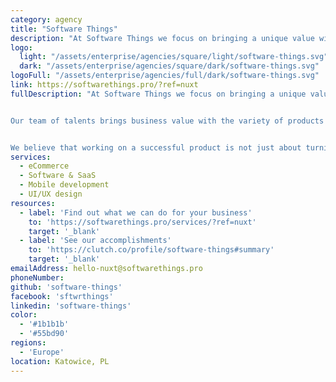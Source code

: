 ```yaml
---
category: agency
title: "Software Things"
description: "At Software Things we focus on bringing a unique value with your digital product. Our tech-savvy team accompanies you through the entire lifecycle of creating a digital product. We help you to discover your audience's needs and address them through aesthetic design and well-working products."
logo:
  light: "/assets/enterprise/agencies/square/light/software-things.svg"
  dark: "/assets/enterprise/agencies/square/dark/software-things.svg"
logoFull: "/assets/enterprise/agencies/full/dark/software-things.svg"
link: https://softwarethings.pro/?ref=nuxt
fullDescription: "At Software Things we focus on bringing a unique value with your digital product. Our tech-savvy team accompanies you through the entire lifecycle of creating a digital product. We help you to discover your audience's needs and address them through aesthetic design and well-working products.


Our team of talents brings business value with the variety of products we develop: web apps, mobile apps and websites.


We believe that working on a successful product is not just about turning a vision into something real, it’s also about business strategy and a long-lasting relationship with your audience – so that they are not just statistics but part of your engaged and lasting community."
services:
  - eCommerce
  - Software & SaaS
  - Mobile development
  - UI/UX design
resources:
  - label: 'Find out what we can do for your business'
    to: 'https://softwarethings.pro/services/?ref=nuxt'
    target: '_blank'
  - label: 'See our accomplishments'
    to: 'https://clutch.co/profile/software-things#summary'
    target: '_blank'
emailAddress: hello-nuxt@softwarethings.pro
phoneNumber:
github: 'software-things'
facebook: 'sftwrthings'
linkedin: 'software-things'
color:
  - '#1b1b1b'
  - '#55bd90'
regions:
  - 'Europe'
location: Katowice, PL
---
```

